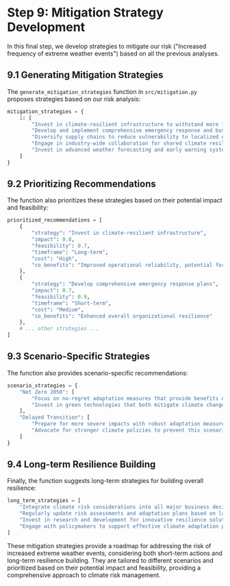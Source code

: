 # Step 9: Mitigation Strategy Development

In this final step, we develop strategies to mitigate our risk ("Increased frequency of extreme weather events") based on all the previous analyses.

## 9.1 Generating Mitigation Strategies

The `generate_mitigation_strategies` function in `src/mitigation.py` proposes strategies based on our risk analysis:

```python
mitigation_strategies = {
    1: [
        "Invest in climate-resilient infrastructure to withstand more frequent and severe weather events",
        "Develop and implement comprehensive emergency response and business continuity plans",
        "Diversify supply chains to reduce vulnerability to localized extreme weather impacts",
        "Engage in industry-wide collaboration for shared climate resilience solutions",
        "Invest in advanced weather forecasting and early warning systems"
    ]
}
```

## 9.2 Prioritizing Recommendations

The function also prioritizes these strategies based on their potential impact and feasibility:

```python
prioritized_recommendations = [
    {
        "strategy": "Invest in climate-resilient infrastructure",
        "impact": 0.8,
        "feasibility": 0.7,
        "timeframe": "Long-term",
        "cost": "High",
        "co_benefits": "Improved operational reliability, potential for reduced insurance premiums"
    },
    {
        "strategy": "Develop comprehensive emergency response plans",
        "impact": 0.7,
        "feasibility": 0.9,
        "timeframe": "Short-term",
        "cost": "Medium",
        "co_benefits": "Enhanced overall organizational resilience"
    },
    # ... other strategies ...
]
```

## 9.3 Scenario-Specific Strategies

The function also provides scenario-specific recommendations:

```python
scenario_strategies = {
    "Net Zero 2050": [
        "Focus on no-regret adaptation measures that provide benefits even in less severe scenarios",
        "Invest in green technologies that both mitigate climate change and enhance resilience"
    ],
    "Delayed Transition": [
        "Prepare for more severe impacts with robust adaptation measures",
        "Advocate for stronger climate policies to prevent this scenario"
    ]
}
```

## 9.4 Long-term Resilience Building

Finally, the function suggests long-term strategies for building overall resilience:

```python
long_term_strategies = [
    "Integrate climate risk considerations into all major business decisions",
    "Regularly update risk assessments and adaptation plans based on latest climate science",
    "Invest in research and development for innovative resilience solutions",
    "Engage with policymakers to support effective climate adaptation policies"
]
```

These mitigation strategies provide a roadmap for addressing the risk of increased extreme weather events, considering both short-term actions and long-term resilience building. They are tailored to different scenarios and prioritized based on their potential impact and feasibility, providing a comprehensive approach to climate risk management.